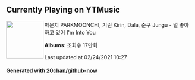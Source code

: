 ## Currently Playing on YTMusic

[<img align="left" width="100" src="https://i.ytimg.com/vi/h-AS21dj0yk/sddefault.jpg?sqp=-oaymwEWCJADEOEBIAQqCghqEJQEGHgg6AJIWg&rs">](https://music.youtube.com/watch?v=h-AS21dj0yk)

박문치 PARKMOONCHI, 기린 Kirin, Dala, 준구 Jungu - 널 좋아하고 있어 I'm Into You

**Albums**: 조회수 17만회

Last updated at 02/24/2021 10:27

#### Generated with [20chan/github-now](https://github.com/20chan/github-now)


<!--
**20chan/20chan** is a ✨ _special_ ✨ repository because its `README.md` (this file) appears on your GitHub profile.

Here are some ideas to get you started:

- 🔭 I’m currently working on ...
- 🌱 I’m currently learning ...
- 👯 I’m looking to collaborate on ...
- 🤔 I’m looking for help with ...
- 💬 Ask me about ...
- 📫 How to reach me: ...
- 😄 Pronouns: ...
- ⚡ Fun fact: ...
-->

